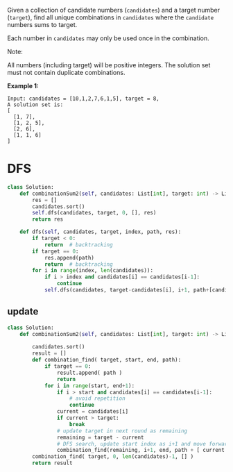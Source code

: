 Given a collection of candidate numbers (```candidates```) and a target number (```target```), find all unique combinations in ```candidates``` where the ```candidate``` numbers sums to target.

Each number in ```candidates``` may only be used once in the combination.

Note:

All numbers (including target) will be positive integers.
The solution set must not contain duplicate combinations.

**Example 1:**
```
Input: candidates = [10,1,2,7,6,1,5], target = 8,
A solution set is:
[
  [1, 7],
  [1, 2, 5],
  [2, 6],
  [1, 1, 6]
]
```

# DFS
```python
class Solution:
    def combinationSum2(self, candidates: List[int], target: int) -> List[List[int]]:
        res = []
        candidates.sort()
        self.dfs(candidates, target, 0, [], res)
        return res

    def dfs(self, candidates, target, index, path, res):
        if target < 0:
            return  # backtracking
        if target == 0:
            res.append(path)
            return  # backtracking 
        for i in range(index, len(candidates)):
            if i > index and candidates[i] == candidates[i-1]:
                continue
            self.dfs(candidates, target-candidates[i], i+1, path+[candidates[i]], res)
```
## update
```python
class Solution:
    def combinationSum2(self, candidates: List[int], target: int) -> List[List[int]]:
 
        candidates.sort()
        result = []
        def combination_find( target, start, end, path): 
            if target == 0:
                result.append( path )
                return 
            for i in range(start, end+1):             
                if i > start and candidates[i] == candidates[i-1]:
                    # avoid repetition
                    continue   
                current = candidates[i]
                if current > target:
                    break
                # update target in next round as remaining
                remaining = target - current
                # DFS search, update start index as i+1 and move forward
                combination_find(remaining, i+1, end, path + [ current ] )
        combination_find( target, 0, len(candidates)-1, [] )
        return result
```